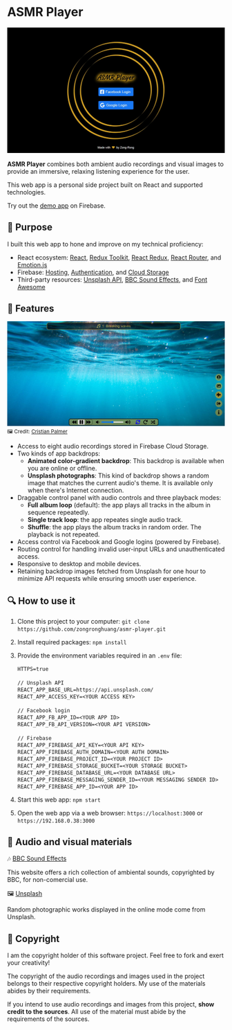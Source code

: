 # ASMR Player

![login page demo](login_page.jpg)

**ASMR Player** combines both ambient audio recordings and visual images to provide an immersive, relaxing listening experience for the user.

This web app is a personal side project built on React and supported technologies.

Try out the [demo app](https://asmr-player-312716.web.app/) on Firebase.

## :beginner: Purpose

I built this web app to hone and improve on my technical proficiency:

- React ecosystem: [React](https://reactjs.org), [Redux Toolkit](https://redux-toolkit.js.org/), [React Redux](https://react-redux.js.org/), [React Router](https://v5.reactrouter.com/web/guides/quick-start), and [Emotion.js](https://emotion.sh/docs/introduction)
- Firebase: [Hosting](https://firebase.google.com/docs/hosting), [Authentication](https://firebase.google.com/docs/auth), and [Cloud Storage](https://firebase.google.com/docs/storage)
- Third-party resources: [Unsplash API](https://unsplash.com/developers), [BBC Sound Effects](https://sound-effects.bbcrewind.co.uk), and [Font Awesome](https://fontawesome.com)

## :musical_note: Features

![app page demo](app_page.jpg)
<small>:framed_picture: Credit: [Cristian Palmer](https://unsplash.com/photos/XexawgzYOBc)</small>

- Access to eight audio recordings stored in Firebase Cloud Storage.
- Two kinds of app backdrops:
  - **Animated color-gradient backdrop**: This backdrop is available when you are online or offline.
  - **Unsplash photographs**: This kind of backdrop shows a random image that matches the current audio's theme. It is available only when there's Internet connection.
- Draggable control panel with audio controls and three playback modes:
  - **Full album loop** (default): the app plays all tracks in the album in sequence repeatedly.
  - **Single track loop**: the app repeates single audio track.
  - **Shuffle**: the app plays the album tracks in random order. The playback is not repeated.
- Access control via Facebook and Google logins (powered by Firebase).
- Routing control for handling invalid user-input URLs and unauthenticated access.
- Responsive to desktop and mobile devices.
- Retaining backdrop images fetched from Unsplash for one hour to minimize API requests while ensuring smooth user experience.

## :mag: How to use it

1. Clone this project to your computer:
   `git clone https://github.com/zongronghuang/asmr-player.git`

2. Install required packages:
   `npm install`

3. Provide the environment variables required in an `.env` file:

   ```
   HTTPS=true

   // Unsplash API
   REACT_APP_BASE_URL=https://api.unsplash.com/
   REACT_APP_ACCESS_KEY=<YOUR ACCESS KEY>

   // Facebook login
   REACT_APP_FB_APP_ID=<YOUR APP ID>
   REACT_APP_FB_API_VERSION=<YOUR API VERSION>

   // Firebase
   REACT_APP_FIREBASE_API_KEY=<YOUR API KEY>
   REACT_APP_FIREBASE_AUTH_DOMAIN=<YOUR AUTH DOMAIN>
   REACT_APP_FIREBASE_PROJECT_ID=<YOUR PROJECT ID>
   REACT_APP_FIREBASE_STORAGE_BUCKET=<YOUR STORAGE BUCKET>
   REACT_APP_FIREBASE_DATABASE_URL=<YOUR DATABASE URL>
   REACT_APP_FIREBASE_MESSAGING_SENDER_ID=<YOUR MESSAGING SENDER ID>
   REACT_APP_FIREBASE_APP_ID=<YOUR APP ID>
   ```

4. Start this web app:
   `npm start`

5. Open the web app via a web browser:
   `https://localhost:3000` or `https://192.168.0.38:3000`

## :gem: Audio and visual materials

:notes: [BBC Sound Effects](https://sound-effects.bbcrewind.co.uk)

This website offers a rich collection of ambiental sounds, copyrighted by BBC, for non-comercial use.

:framed_picture: [Unsplash](https://unsplash.com/)

Random photographic works displayed in the online mode come from Unsplash.

## :open_book: Copyright

I am the copyright holder of this software project. Feel free to fork and exert your creativity!

The copyright of the audio recordings and images used in the project belongs to their respective copyright holders. My use of the materials abides by their requirements.

If you intend to use audio recordings and images from this project, **show credit to the sources**. All use of the material must abide by the requirements of the sources.
